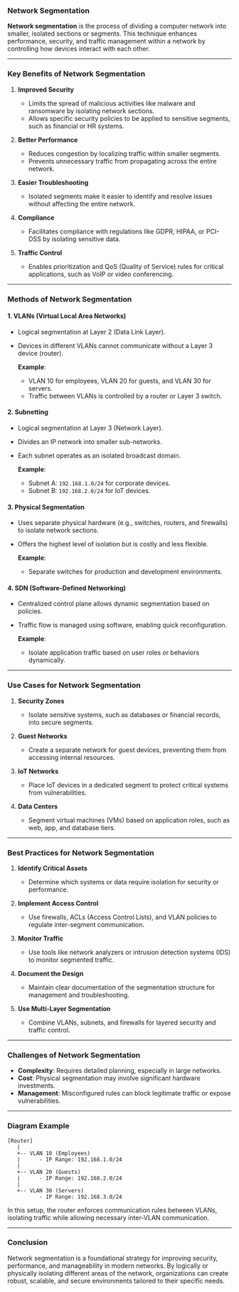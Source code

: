 ### **Network Segmentation**  

**Network segmentation** is the process of dividing a computer network into smaller, isolated sections or segments. This technique enhances performance, security, and traffic management within a network by controlling how devices interact with each other.  

---

### **Key Benefits of Network Segmentation**

1. **Improved Security**  
   - Limits the spread of malicious activities like malware and ransomware by isolating network sections.  
   - Allows specific security policies to be applied to sensitive segments, such as financial or HR systems.  

2. **Better Performance**  
   - Reduces congestion by localizing traffic within smaller segments.  
   - Prevents unnecessary traffic from propagating across the entire network.  

3. **Easier Troubleshooting**  
   - Isolated segments make it easier to identify and resolve issues without affecting the entire network.  

4. **Compliance**  
   - Facilitates compliance with regulations like GDPR, HIPAA, or PCI-DSS by isolating sensitive data.  

5. **Traffic Control**  
   - Enables prioritization and QoS (Quality of Service) rules for critical applications, such as VoIP or video conferencing.  

---

### **Methods of Network Segmentation**

#### **1. VLANs (Virtual Local Area Networks)**  
- Logical segmentation at Layer 2 (Data Link Layer).  
- Devices in different VLANs cannot communicate without a Layer 3 device (router).  

   **Example**:  
   - VLAN 10 for employees, VLAN 20 for guests, and VLAN 30 for servers.  
   - Traffic between VLANs is controlled by a router or Layer 3 switch.  

#### **2. Subnetting**  
- Logical segmentation at Layer 3 (Network Layer).  
- Divides an IP network into smaller sub-networks.  
- Each subnet operates as an isolated broadcast domain.  

   **Example**:  
   - Subnet A: `192.168.1.0/24` for corporate devices.  
   - Subnet B: `192.168.2.0/24` for IoT devices.  

#### **3. Physical Segmentation**  
- Uses separate physical hardware (e.g., switches, routers, and firewalls) to isolate network sections.  
- Offers the highest level of isolation but is costly and less flexible.  

   **Example**:  
   - Separate switches for production and development environments.  

#### **4. SDN (Software-Defined Networking)**  
- Centralized control plane allows dynamic segmentation based on policies.  
- Traffic flow is managed using software, enabling quick reconfiguration.  

   **Example**:  
   - Isolate application traffic based on user roles or behaviors dynamically.  

---

### **Use Cases for Network Segmentation**

1. **Security Zones**  
   - Isolate sensitive systems, such as databases or financial records, into secure segments.  

2. **Guest Networks**  
   - Create a separate network for guest devices, preventing them from accessing internal resources.  

3. **IoT Networks**  
   - Place IoT devices in a dedicated segment to protect critical systems from vulnerabilities.  

4. **Data Centers**  
   - Segment virtual machines (VMs) based on application roles, such as web, app, and database tiers.  

---

### **Best Practices for Network Segmentation**

1. **Identify Critical Assets**  
   - Determine which systems or data require isolation for security or performance.  

2. **Implement Access Control**  
   - Use firewalls, ACLs (Access Control Lists), and VLAN policies to regulate inter-segment communication.  

3. **Monitor Traffic**  
   - Use tools like network analyzers or intrusion detection systems (IDS) to monitor segmented traffic.  

4. **Document the Design**  
   - Maintain clear documentation of the segmentation structure for management and troubleshooting.  

5. **Use Multi-Layer Segmentation**  
   - Combine VLANs, subnets, and firewalls for layered security and traffic control.  

---

### **Challenges of Network Segmentation**

- **Complexity**: Requires detailed planning, especially in large networks.  
- **Cost**: Physical segmentation may involve significant hardware investments.  
- **Management**: Misconfigured rules can block legitimate traffic or expose vulnerabilities.  

---

### **Diagram Example**  

```
[Router]
   |
   +-- VLAN 10 (Employees)
   |      - IP Range: 192.168.1.0/24
   |
   +-- VLAN 20 (Guests)
   |      - IP Range: 192.168.2.0/24
   |
   +-- VLAN 30 (Servers)
          - IP Range: 192.168.3.0/24
```

In this setup, the router enforces communication rules between VLANs, isolating traffic while allowing necessary inter-VLAN communication.  

---

### **Conclusion**  

Network segmentation is a foundational strategy for improving security, performance, and manageability in modern networks. By logically or physically isolating different areas of the network, organizations can create robust, scalable, and secure environments tailored to their specific needs.  
